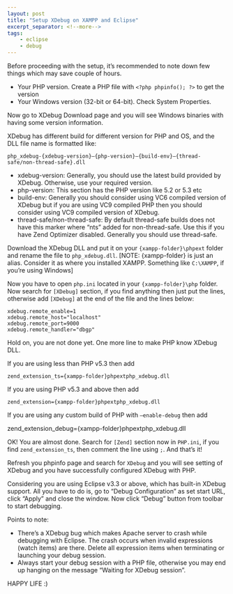 ```yaml
---
layout: post
title: "Setup XDebug on XAMPP and Eclipse"
excerpt_separator: <!--more-->
tags:
    - eclipse
    - debug
---
```


Before proceeding with the setup, it’s recommended to note down few things which may save couple of hours.

- Your PHP version. Create a PHP file with `<?php phpinfo(); ?>` to get the version
- Your Windows version (32-bit or 64-bit). Check System Properties.

Now go to XDebug Download page and you will see Windows binaries with having some version information.<!--more-->

XDebug has different build for different version for PHP and OS, and the DLL file name is formatted like:

    php_xdebug-{xdebug-version}–{php-version}–{build-env}–{thread-safe/non-thread-safe}.dll


- xdebug-version: Generally, you should use the latest build provided by XDebug. Otherwise, use your required version.
- php-version: This section has the PHP version like 5.2 or 5.3 etc
- build-env: Generally you should consider using VC6 compiled version of XDebug but if you are using VC9 compiled PHP then you should consider using VC9 compiled version of XDebug.
- thread-safe/non-thread-safe: By default thread-safe builds does not have this marker where “nts” added for non-thread-safe. Use this if you have Zend Optimizer disabled. Generally you should use thread-safe.

Download the XDebug DLL and put it on your `{xampp-folder}\phpext` folder and rename the file to `php_xdebug.dll`. [NOTE: {xampp-folder} is just an alias. Consider it as where you installed XAMPP. Something like `C:\XAMPP`, if you’re using Windows]

Now you have to open `php.ini` located in your `{xampp-folder}\php` folder. Now search for `[XDebug]` section, if you find anything then just put the lines, otherwise add `[XDebug]` at the end of the file and the lines below:

    xdebug.remote_enable=1
    xdebug.remote_host="localhost"
    xdebug.remote_port=9000
    xdebug.remote_handler="dbgp"

Hold on, you are not done yet. One more line to make PHP know XDebug DLL.

If you are using less than PHP v5.3 then add

    zend_extension_ts={xampp-folder}phpextphp_xdebug.dll
	
If you are using PHP v5.3 and above then add

    zend_extension={xampp-folder}phpextphp_xdebug.dll

If you are using any custom build of PHP with `—enable-debug` then add
	
 zend_extension_debug={xampp-folder}phpextphp_xdebug.dll

OK! You are almost done. Search for `[Zend]` section now in `PHP.ini`, if you find `zend_extension_ts`, then comment the line using `;`. And that’s it!

Refresh you phpinfo page and search for `XDebug` and you will see setting of XDebug and you have successfully configured XDebug with PHP.

Considering you are using Eclipse v3.3 or above, which has built-in XDebug support. All you have to do is, go to “Debug Configuration” as set start URL, click “Apply” and close the window. Now click “Debug” button from toolbar to start debugging.

Points to note:

- There’s a XDebug bug which makes Apache server to crash while debugging with Eclipse. The crash occurs when invalid expressions (watch items) are there. Delete all expression items when terminating or launching your debug session.
- Always start your debug session with a PHP file, otherwise you may end up hanging on the message “Waiting for XDebug session”.

HAPPY LIFE :)